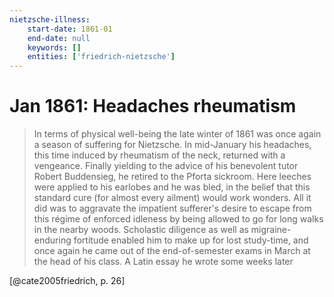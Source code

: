 ```yaml
---
nietzsche-illness:
    start-date: 1861-01
    end-date: null
    keywords: []
    entities: ['friedrich-nietzsche']
---
```


# Jan 1861: Headaches rheumatism

> In terms of physical well-being the late winter of 1861 was once again a
> season of suffering for Nietzsche. In mid-January his headaches, this time
> induced by rheumatism of the neck, returned with a vengeance. Finally
> yielding to the advice of his benevolent tutor Robert Buddensieg, he retired
> to the Pforta sickroom. Here leeches were applied to his earlobes and he was
> bled, in the belief that this standard cure (for almost every ailment) would
> work wonders. All it did was to aggravate the impatient sufferer's desire to
> escape from this régime of enforced idleness by being allowed to go for long
> walks in the nearby woods. Scholastic diligence as well as migraine-enduring
> fortitude enabled him to make up for lost study-time, and once again he came
> out of the end-of-semester exams in March at the head of his class. A Latin
> essay he wrote some weeks later

[@cate2005friedrich, p. 26]
